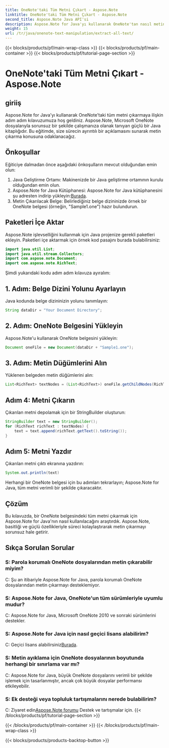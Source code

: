 ```yaml
---
title: OneNote'taki Tüm Metni Çıkart - Aspose.Note
linktitle: OneNote'taki Tüm Metni Çıkart - Aspose.Note
second_title: Aspose.Note Java API'si
description: Aspose.Note for Java'yı kullanarak OneNote'tan nasıl metin çıkaracağınızı öğrenin. Sorunsuz metin çıkarma için adım adım talimatlar içeren kapsamlı bir kılavuz.
weight: 15
url: /tr/java/onenote-text-manipulation/extract-all-text/
---
```


{{< blocks/products/pf/main-wrap-class >}}
{{< blocks/products/pf/main-container >}}
{{< blocks/products/pf/tutorial-page-section >}}

# OneNote'taki Tüm Metni Çıkart - Aspose.Note

## giriiş
Aspose.Note for Java'yı kullanarak OneNote'taki tüm metni çıkarmaya ilişkin adım adım kılavuzumuza hoş geldiniz. Aspose.Note, Microsoft OneNote dosyalarıyla sorunsuz bir şekilde çalışmanıza olanak tanıyan güçlü bir Java kitaplığıdır. Bu eğitimde, size sürecin ayrıntılı bir açıklamasını sunarak metin çıkarma konusuna odaklanacağız.
## Önkoşullar
Eğiticiye dalmadan önce aşağıdaki önkoşulların mevcut olduğundan emin olun:
1. Java Geliştirme Ortamı: Makinenizde bir Java geliştirme ortamının kurulu olduğundan emin olun.
2.  Aspose.Note for Java Kütüphanesi: Aspose.Note for Java kütüphanesini şu adresten indirip yükleyin:[Burada](https://releases.aspose.com/note/java/).
3. Metin Çıkarılacak Belge: Belirlediğiniz belge dizininizde örnek bir OneNote belgesi (örneğin, "Sample1.one") hazır bulundurun.
## Paketleri İçe Aktar
Aspose.Note işlevselliğini kullanmak için Java projenize gerekli paketleri ekleyin. Paketleri içe aktarmak için örnek kod pasajını burada bulabilirsiniz:
```java
import java.util.List;
import java.util.stream.Collectors;
import com.aspose.note.Document;
import com.aspose.note.RichText;
```
Şimdi yukarıdaki kodu adım adım kılavuza ayıralım:
## 1. Adım: Belge Dizini Yolunu Ayarlayın
Java kodunda belge dizininizin yolunu tanımlayın:
```java
String dataDir = "Your Document Directory";
```
## 2. Adım: OneNote Belgesini Yükleyin
Aspose.Note'u kullanarak OneNote belgesini yükleyin:
```java
Document oneFile = new Document(dataDir + "Sample1.one");
```
## 3. Adım: Metin Düğümlerini Alın
Yüklenen belgeden metin düğümlerini alın:
```java
List<RichText> textNodes = (List<RichText>) oneFile.getChildNodes(RichText.class);
```
## Adım 4: Metni Çıkarın
Çıkarılan metni depolamak için bir StringBuilder oluşturun:
```java
StringBuilder text = new StringBuilder();
for (RichText richText : textNodes) {
    text = text.append(richText.getText().toString());
}
```
## Adım 5: Metni Yazdır
Çıkarılan metni çıktı ekranına yazdırın:
```java
System.out.println(text)
```
Herhangi bir OneNote belgesi için bu adımları tekrarlayın; Aspose.Note for Java, tüm metni verimli bir şekilde çıkaracaktır.
## Çözüm
Bu kılavuzda, bir OneNote belgesindeki tüm metni çıkarmak için Aspose.Note for Java'nın nasıl kullanılacağını araştırdık. Aspose.Note, basitliği ve güçlü özellikleriyle süreci kolaylaştırarak metin çıkarmayı sorunsuz hale getirir.
## Sıkça Sorulan Sorular

### S: Parola korumalı OneNote dosyalarından metin çıkarabilir miyim?
C: Şu an itibariyle Aspose.Note for Java, parola korumalı OneNote dosyalarından metin çıkarmayı desteklemiyor.
### S: Aspose.Note for Java, OneNote'un tüm sürümleriyle uyumlu mudur?
C: Aspose.Note for Java, Microsoft OneNote 2010 ve sonraki sürümlerini destekler.
### S: Aspose.Note for Java için nasıl geçici lisans alabilirim?
 C: Geçici lisans alabilirsiniz[Burada](https://purchase.aspose.com/temporary-license/).
### S: Metin ayıklama için OneNote dosyalarının boyutunda herhangi bir sınırlama var mı?
C: Aspose.Note for Java, büyük OneNote dosyalarını verimli bir şekilde işlemek için tasarlanmıştır, ancak çok büyük dosyalar performansı etkileyebilir.
### S: Ek desteği veya topluluk tartışmalarını nerede bulabilirim?
 C: Ziyaret edin[Aspose.Note forumu](https://forum.aspose.com/c/note/28) Destek ve tartışmalar için.
{{< /blocks/products/pf/tutorial-page-section >}}

{{< /blocks/products/pf/main-container >}}
{{< /blocks/products/pf/main-wrap-class >}}

{{< blocks/products/products-backtop-button >}}
